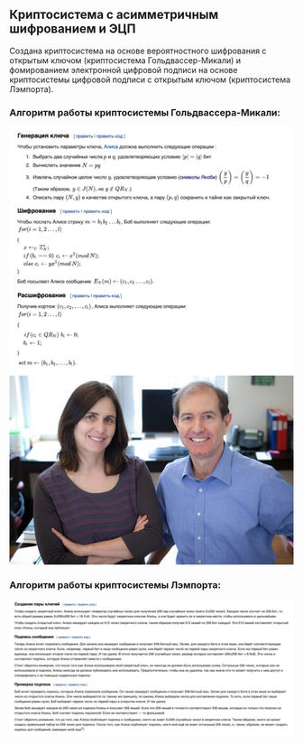 ## Криптосистема с асимметричным шифрованием и ЭЦП

Создана криптосистема на основе вероятностного шифрования с открытым ключом (криптосистема Гольдвассер-Микали) и фомированием электронной цифровой подписи на основе криптосистемы цифровой подписи с открытым ключом (криптосистема Лэмпорта).

### Алгоритм работы криптосистемы Гольдвассера-Микали:

![image](https://github.com/halissha/lamport_sign/blob/d162cecd7293400bdf3ca37186e9cb80e4543428/goldwasser.jpg)
![image](https://github.com/halissha/lamport_sign/blob/14914bd16e96eab69e9bb97494fdb70d266cb61c/original.jpg)

### Алгоритм работы криптосистемы Лэмпорта:

![image](https://github.com/halissha/lamport_sign/blob/d13641f4de33a5e913b60ff0fcc4c60e6f3c512e/lamport.jpg)
